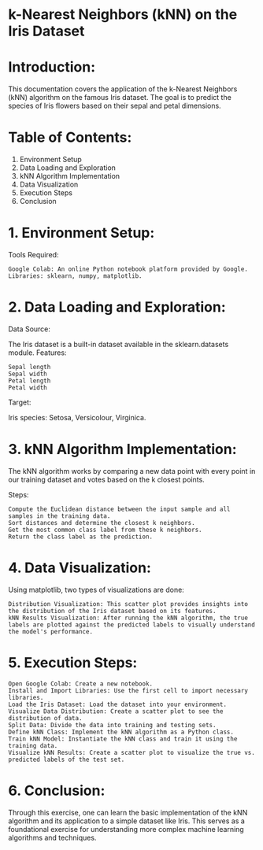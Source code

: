 # k-Nearest Neighbors (kNN) on the Iris Dataset
# Introduction:
This documentation covers the application of the k-Nearest Neighbors (kNN) algorithm on the famous Iris dataset. The goal is to predict the species of Iris flowers based on their sepal and petal dimensions.

# Table of Contents:
   1. Environment Setup
   2. Data Loading and Exploration
   3. kNN Algorithm Implementation
   4. Data Visualization
   5. Execution Steps
   6. Conclusion

# 1. Environment Setup:
Tools Required:

    Google Colab: An online Python notebook platform provided by Google.
    Libraries: sklearn, numpy, matplotlib.

# 2. Data Loading and Exploration:
Data Source:

The Iris dataset is a built-in dataset available in the sklearn.datasets module.
Features:

    Sepal length
    Sepal width
    Petal length
    Petal width

Target:

Iris species: Setosa, Versicolour, Virginica.

# 3. kNN Algorithm Implementation:

The kNN algorithm works by comparing a new data point with every point in our training dataset and votes based on the k closest points.

Steps:

    Compute the Euclidean distance between the input sample and all samples in the training data.
    Sort distances and determine the closest k neighbors.
    Get the most common class label from these k neighbors.
    Return the class label as the prediction.

# 4. Data Visualization:

Using matplotlib, two types of visualizations are done:

    Distribution Visualization: This scatter plot provides insights into the distribution of the Iris dataset based on its features.
    kNN Results Visualization: After running the kNN algorithm, the true labels are plotted against the predicted labels to visually understand the model's performance.

# 5. Execution Steps:

    Open Google Colab: Create a new notebook.
    Install and Import Libraries: Use the first cell to import necessary libraries.
    Load the Iris Dataset: Load the dataset into your environment.
    Visualize Data Distribution: Create a scatter plot to see the distribution of data.
    Split Data: Divide the data into training and testing sets.
    Define kNN Class: Implement the kNN algorithm as a Python class.
    Train kNN Model: Instantiate the kNN class and train it using the training data.
    Visualize kNN Results: Create a scatter plot to visualize the true vs. predicted labels of the test set.

# 6. Conclusion:

Through this exercise, one can learn the basic implementation of the kNN algorithm and its application to a simple dataset like Iris. This serves as a foundational exercise for understanding more complex machine learning algorithms and techniques.

